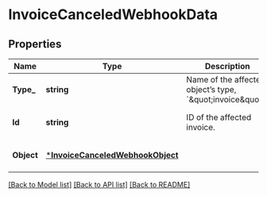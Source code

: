 # InvoiceCanceledWebhookData

## Properties
Name | Type | Description | Notes
------------ | ------------- | ------------- | -------------
**Type_** | **string** | Name of the affected object’s type, &#x60;\&quot;invoice\&quot;&#x60;. | [optional] [default to null]
**Id** | **string** | ID of the affected invoice. | [optional] [default to null]
**Object** | [***InvoiceCanceledWebhookObject**](InvoiceCanceledWebhookObject.md) |  | [optional] [default to null]

[[Back to Model list]](../README.md#documentation-for-models) [[Back to API list]](../README.md#documentation-for-api-endpoints) [[Back to README]](../README.md)

